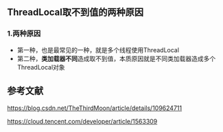 ## ThreadLocal取不到值的两种原因

### 1.两种原因

- 第一种，也是最常见的一种，就是多个线程使用ThreadLocal
- 第二种，**类加载器不同**造成取不到值，本质原因就是不同类加载器造成多个ThreadLocal对象





## 参考文献

https://blog.csdn.net/TheThirdMoon/article/details/109624711

https://cloud.tencent.com/developer/article/1563309